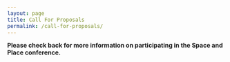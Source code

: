 ```yaml
---
layout: page
title: Call For Proposals
permalink: /call-for-proposals/
---
```


**Please check back for more information on participating in the Space and Place conference.**
